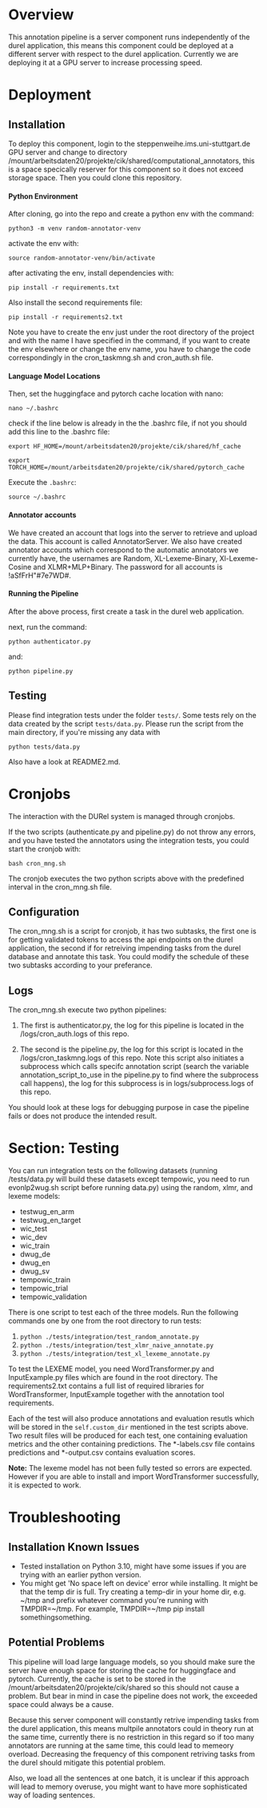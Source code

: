 # Overview
This annotation pipeline is a server component runs independently of the durel application, this means this component could be deployed at a different server with respect to the durel application. Currently we are deploying it at a GPU server to increase processing speed.

# Deployment

## Installation

To deploy this component, login to the steppenweihe.ims.uni-stuttgart.de GPU server and change to directory /mount/arbeitsdaten20/projekte/cik/shared/computational_annotators, this is a space specically reserver for this component so it does not exceed storage space. Then you could clone this repository.

#### Python Environment
After cloning, go into the repo and create a python env with the command:

`python3 -m venv random-annotator-venv`

activate the env with:

`source random-annotator-venv/bin/activate`

after activating the env, install dependencies with:

`pip install -r requirements.txt`

Also install the second requirements file:

`pip install -r requirements2.txt`

Note you have to create the env just under the root directory of the project and with the name I have specified in the command, if you want to create the env elsewhere or change the env name, you have to change the code correspondingly in the cron_taskmng.sh and cron_auth.sh file.

#### Language Model Locations

Then, set the huggingface and pytorch cache location with nano:

`nano ~/.bashrc`

check if the line below is already in the the .bashrc file, if not you should add this line to the .bashrc file:

`export HF_HOME=/mount/arbeitsdaten20/projekte/cik/shared/hf_cache`

`export TORCH_HOME=/mount/arbeitsdaten20/projekte/cik/shared/pytorch_cache`

Execute the `.bashrc`:

`source ~/.bashrc`

#### Annotator accounts
We have created an account that logs into the server to retrieve and upload the data. This account is called AnnotatorServer.
We also have created annotator accounts which correspond to the automatic annotators we currently have, the usernames are Random, XL-Lexeme-Binary, Xl-Lexeme-Cosine and XLMR+MLP+Binary. The password for all accounts is !aSfFrH"#7e7WD#.

#### Running the Pipeline

After the above process, first create a task in the durel web application.

next, run the command:

`python authenticator.py`

and:

`python pipeline.py`

## Testing
Please find integration tests under the folder `tests/`. Some tests rely on the data created by the script `tests/data.py`. Please run the script from the main directory, if you're missing any data with

`python tests/data.py`

Also have a look at README2.md.

# Cronjobs
The interaction with the DURel system is managed through cronjobs.

If the two scripts (authenticate.py and pipeline.py) do not throw any errors, and you have tested the annotators using the integration tests, you could start the cronjob with:

`bash cron_mng.sh`

The cronjob executes the two python scripts above with the predefined interval in the cron_mng.sh file.

## Configuration
The cron_mng.sh is a script for cronjob, it has two subtasks, the first one is for getting validated tokens to access the api endpoints on the durel application, the second if for retreiving impending tasks from the durel database and annotate this task. You could modify the schedule of these two subtasks according to your preferance.

## Logs
The cron_mng.sh execute two python pipelines:

1. The first is authenticator.py, the log for this pipeline is located in the /logs/cron_auth.logs of this repo.

2. The second is the pipeline.py, the log for this script is located in the /logs/cron_taskmng.logs of this repo. Note this script also initiates a subprocess which calls specifc annotation script (search the variable annotation_script_to_use in the pipeline.py to find where the subprocess call happens), the log for this subprocess is in logs/subprocess.logs of this repo.

You should look at these logs for debugging purpose in case the pipeline fails or does not produce the intended result.

# Section: Testing

You can run integration tests on the following datasets (running /tests/data.py will build these datasets except tempowic, you need to run evonlp2wug.sh script before running data.py) using the random, xlmr, and lexeme models:

- testwug_en_arm
- testwug_en_target
- wic_test
- wic_dev
- wic_train
- dwug_de
- dwug_en
- dwug_sv
- tempowic_train
- tempowic_trial
- tempowic_validation

There is one script to test each of the three models. Run the following commands one by one from the root directory to run tests:

1. `python ./tests/integration/test_random_annotate.py`
2. `python ./tests/integration/test_xlmr_naive_annotate.py`
3. `python ./tests/integration/test_xl_lexeme_annotate.py`

To test the LEXEME model, you need  WordTransformer.py and InputExample.py files which are found in the root directory. The requirements2.txt contains a full list of required libraries for WordTransformer, InputExample together with the annotation tool requirements.


Each of the test will also produce annotations and evaluation resutls which will be stored in the `self.custom_dir` mentioned in the test scripts above. Two result files will be produced for each test, one containing evaluation metrics and the other containing predictions. The *-labels.csv file contains predictions and *-output.csv contains evaluation scores.


**Note:** The lexeme model has not been fully tested so errors are expected. However if you are able to install and import WordTransformer successfully, it is expected to work.


# Troubleshooting

## Installation Known Issues
- Tested installation on Python 3.10, might have some issues if you are trying with an earlier python version.
- You might get 'No space left on device' error while installing. It might be that the temp dir is full. Try creating a temp-dir in your home dir, e.g. ~/tmp and prefix whatever command you're running with TMPDIR=~/tmp. For example, TMPDIR=~/tmp pip install somethingsomething.

## Potential Problems
This pipeline will load large language models, so you should make sure the server have enough space for storing the cache for huggingface and pytorch. Currently, the cache is set to be stored in the /mount/arbeitsdaten20/projekte/cik/shared so this should not cause a problem. But bear in mind in case the pipeline does not work, the exceeded space could always be a cause.

Because this server component will constantly retrive impending tasks from the durel application, this means multpile annotators could in theory run at the same time, currently there is no restriction in this regard so if too many annotators are running at the same time, this could lead to memeory overload. Decreasing the frequency of this component retriving tasks from the durel should mitigate this potential problem.

Also, we load all the sentences at one batch, it is unclear if this approach will lead to memory overuse, you might want to have more sophisticated way of loading sentences.
